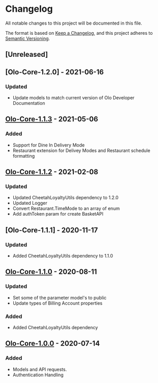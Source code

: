# Changelog
All notable changes to this project will be documented in this file.

The format is based on [Keep a Changelog](https://keepachangelog.com/en/1.0.0/),
and this project adheres to [Semantic Versioning](https://semver.org/spec/v2.0.0.html).

## [Unreleased]

## [Olo-Core-1.2.0] - 2021-06-16
### Updated
- Update models to match current version of Olo Developer Documentation

## [Olo-Core-1.1.3] - 2021-05-06
### Added
- Support for Dine In Delivery Mode
- Restaurant extension for Delivey Modes and Restaurant schedule formatting


## [Olo-Core-1.1.2] - 2021-02-08
### Updated
- Updated CheetahLoyaltyUtils dependency to 1.2.0
- Updated Logger
- Convert Restaurant.TimeMode to an array of enum
- Add authToken param for create BasketAPI

## [Olo-Core-1.1.1] - 2020-11-17
### Updated
- Added CheetahLoyaltyUtils dependency to 1.1.0

## [Olo-Core-1.1.0] - 2020-08-11
### Updated
- Set some of the parameter model's to public
- Update types of Billing Account properties
### Added
- Added CheetahLoyaltyUtils dependency

## [Olo-Core-1.0.0] - 2020-07-14
### Added
- Models and API requests.
- Authentication Handling

[Olo-Core-1.1.3]: https://github.com/LoyalSphere/cheetah-loyalty-ios-olo-sdk/milestone/6
[Olo-Core-1.1.2]: https://github.com/LoyalSphere/cheetah-loyalty-ios-olo-sdk/milestone/4
[Olo-Core-1.1.0]: https://github.com/LoyalSphere/cheetah-loyalty-ios-olo-sdk/milestone/4
[Olo-Core-1.0.0]: https://github.com/LoyalSphere/cheetah-loyalty-ios-olo-sdk/milestone/2

